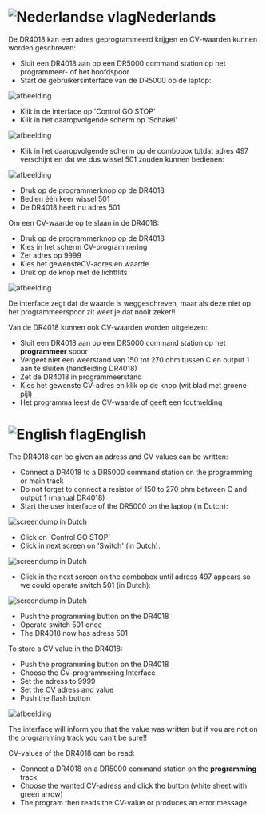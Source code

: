 # ![Nederlandse vlag](../../images/nl.gif)Nederlands

De DR4018 kan een adres geprogrammeerd krijgen en CV-waarden kunnen worden geschreven:

* Sluit een DR4018 aan op een DR5000 command station op het programmeer- of het hoofdspoor
* Start de gebruikersinterface van de DR5000 op de laptop:

![afbeelding](./images/DR5000commandstationinterface.JPG)

* Klik in de interface op 'Control GO STOP'
* Klik in het daaropvolgende scherm op 'Schakel'

![afbeelding](./images/DriveSwitchSelect.PNG)

* Klik in het daaropvolgende scherm op de combobox totdat adres 497 verschijnt en dat we dus wissel 501 zouden kunnen bedienen:

![afbeelding](./images/SwitchAdress.PNG)

* Druk op de programmerknop op de DR4018
* Bedien één keer wissel 501
* De DR4018 heeft nu adres 501

Om een CV-waarde op te slaan in de DR4018:

* Druk op de programmerknop op de DR4018
* Kies in het scherm CV-programmering
* Zet adres op 9999
* Kies het gewensteCV-adres en waarde
* Druk op de knop met de lichtflits

![afbeelding](./images/CV_programming_reading.PNG)

De interface zegt dat de waarde is weggeschreven, maar als deze niet op het programmeerspoor zit weet je dat nooit zeker!!

Van de DR4018 kunnen ook CV-waarden worden uitgelezen:

* Sluit een DR4018 aan op een DR5000 command station op het **programmeer** spoor
* Vergeet niet een weerstand van 150 tot 270 ohm tussen C en output 1 aan te sluiten (handleiding DR4018)
* Zet de DR4018 in programmeerstand
* Kies het gewenste CV-adres en klik op de knop (wit blad met groene pijl)
* Het programma leest de CV-waarde of geeft een foutmelding


# ![English flag](../../images/gb.gif)English

The DR4018 can be given an adress and CV values can be written:

* Connect a DR4018 to a DR5000 command station on the programming or main track
* Do not forget to connect a resistor of 150 to 270 ohm between C and output 1 (manual DR4018)
* Start the user interface of the DR5000 on the laptop (in Dutch):

![screendump in Dutch](./images/DR5000commandstationinterface.JPG)

* Click on 'Control GO STOP'
* Click in next screen on 'Switch' (in Dutch):

![screendump in Dutch](./images/DriveSwitchSelect.PNG)

* Click in the next screen on the combobox until adress 497 appears so we could operate switch 501 (in Dutch):

![screendump in Dutch](./images/SwitchAdress.PNG)

* Push the programming button on the DR4018
* Operate switch 501 once
* The DR4018 now has adress 501

To store a CV value in the DR4018:

* Push the programming button on the DR4018
* Choose the CV-programmering Interface
* Set the adress to 9999
* Set the CV adress and value
* Push the flash button

![afbeelding](./images/CV_programming_reading.PNG)

The interface will inform you that the value was written but if you are not on the programming track you can't be sure!!

CV-values of the DR4018 can be read:

* Connect a DR4018 on a DR5000 command station on the **programming** track
* Choose the wanted CV-adress and click the button (white sheet with green arrow)
* The program then reads the CV-value or produces an error message
